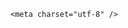 <!DOCTYPE html>
<html lang="zh-CN">

<head>
    
<title>美国提前近一年公布新核弹，威力是广岛原子弹21倍，为何杀伤力这么大？主要用来做什么？_腾讯新闻</title>
<meta name="keywords" content="核弹,美国_军事,核武器,原子弹,美国,核弹头,广岛,美国空军">
<meta name="description" content="美国公布B61-13新型核炸弹，相比原计划提前近一年。据美国军事网站“战区”（The War Zone）5月19日报道，美国能源部表示，B61-13新型核炸弹的首个实弹提前约一年完成制造。B61-13新型核炸弹。环球网此前报道称，美国能源部国家核安全管理局代理局长特雷莎·罗宾斯当地时间5月7日在美国国会众议院听证会上披露，美国计划于...">
<meta name="author" content="腾讯网">
<meta name="copyright" content="Copyright 1998 - 2025 Tencent. All Rights Reserved">
<meta property="og:type" content="news" />

<meta property="og:title" content="美国提前近一年公布新核弹，威力是广岛原子弹21倍，为何杀伤力这么大？主要用来做什么？_腾讯新闻" />
<meta property="og:description" content="美国公布B61-13新型核炸弹，相比原计划提前近一年。据美国军事网站“战区”（The War Zone）5月19日报道，美国能源部表示，B61-13新型核炸弹的首个实弹提前约一年完成制造。B61-13新型核炸弹。环球网此前报道称，美国能源部国家核安全管理局代理局长特雷莎·罗宾斯当地时间5月7日在美国国会众议院听证会上披露，美国计划于..." />
<meta property="og:url" content="https://news.qq.com/rain/a/20250520Q097JS00" />
<meta property="og:image" content="https://inews.gtimg.com/news_ls/OyAptsnSpW9H4CQnm9CWw5YE1SbZq7NHeCJGgO3K-HPfIAA_640330/0" />
<meta property="article:author" content="" />
<meta property="article:published_time" content="2025-05-21 15:17:51" />
<meta property="category" content="" />

    <meta charset="utf-8" />
<meta http-equiv="X-UA-Compatible" content="IE=Edge" />
<meta name="viewport" content="width=device-width, initial-scale=1, shrink-to-fit=no" />
<link rel="dns-prefetch" href="mat1.gtimg.com">
<link rel="dns-prefetch" href="i.news.qq.com">
<link rel="shortcut icon" href="https://mat1.gtimg.com/qqcdn/qqindex2021/favicon.ico">
<script nomodule="true" src="https://mat1.gtimg.com/qqcdn/qqindex2021/common-static/20240515201444/core3-37-1.min.js"></script>
<script>
  try {
    if (!window.IntersectionObserver) {
      var observerScript = document.createElement('script');
      observerScript.src = "https://mat1.gtimg.com/qqcdn/qqindex2021/common-static/20241024141058/intersection-observer-polyfill.js";
      document.head.appendChild(observerScript);
    }
  } catch (error) {}
</script>

<script>
  try {
    if (!Element.prototype.scrollTo) {
      var scrollScript = document.createElement('script');
      scrollScript.src = "https://mat1.gtimg.com/qqcdn/qqindex2021/common-static/20241025153001/scroll-behavior-polyfill.js";
      document.head.appendChild(scrollScript);
    }
  } catch (error) {}
</script>
<script>
  try {
    if ('scrollRestoration' in window.history) {
      window.history.scrollRestoration = 'manual';
    }
    window.isPcClient = Boolean(window.electron) && (
      window.navigator.userAgent.indexOf('pc-client') > 0 ||
      window.navigator.userAgent.indexOf('TencentNews') > 0
    );
  } catch {}
</script>
<script>
  try {
    if (window.isPcClient) {
      var bodyStyle = document.createElement('style');
      bodyStyle.innerText = 'body{ zoom: 0.95 }';
      document.head.appendChild(bodyStyle);
    }
  } catch {}
</script>
<script>
  window.DATA = {"relate_extend_infos":{"imgURLSmall":"https://inews.gtimg.com/om_ls/OjVD-Px1Yj7108lKpZgFeUpXmxlAuFgqVh36v6bhFryu0AA_150120/0","longTitle":"美国公布新型核弹B61-13，威力是广岛原子弹的21倍","title":"美国公布新型核弹B61-13，威力是广岛原子弹的21倍","url":"http://view.inews.qq.com/a/20250520A0921E00","abstract":"美国公布B61-13新型核炸弹，相比原计划提前近一年。据美国军事网站“战区”（The War Zone）5月19日报道，美国能源部表示，B61-13新型核炸弹的首个实弹提前约一年完成制造。B61-13新型核炸弹。环球网此前报道称，美国能源部国家核安全管理局代理局长特雷莎·罗宾斯当地时间5月7日在美国国会众议院听证会上披露，美国计划于...","id":"20250520A0921E00","imgURL":"https://inews.gtimg.com/om_ls/OjVD-Px1Yj7108lKpZgFeUpXmxlAuFgqVh36v6bhFryu0AA_640330/0"},"safe_cntl":{"close_all_ad":0,"close_all_emoticon_comment":0,"close_all_favorite":0,"close_all_rel":0,"close_comment_dislike":0,"close_global_news_sis":0,"close_relate_thing":0,"close_share_pull":0,"emoticon_comment_mode":0},"adInfo":{"openAdsPhotos":1,"openAdsText":1,"openRelatedNewsAd":1,"openAds":1,"openAdsComment":1},"closeCommentBanner":0,"commentid":"","content":null,"content_words_num":38,"iNewsRecommendLevel":1,"shareDesc":"腾讯新闻","FadCid":"","ai_switch":true,"intro":"","likeInfo":0,"news_app_recommend_status":4,"question_id":"","atype":232,"detail_entry":{"orignal_entry":1,"is_orignal":1},"extra_property":{"FeedbackDetailDisableInsert":0,"zanSkinType":""},"isSensitive":0,"remarks":"","surl":"https://view.inews.qq.com/a/20250520Q097JS00","abstract":"","card":{"vip_desc":"腾讯新闻问答课代表官方账号","vip_icon_night":"http://inews.gtimg.com/newsapp_ls/0/14876052067/0","vip_place":"left","vip_icon":"http://inews.gtimg.com/newsapp_ls/0/14876051701/0","suid":"8QMc339d5IQeuTzY5QN3","chlid":"22983986","icon":"https://inews.gtimg.com/om_ls/OPBO91JgEbYG-O62jC2hCRA_yoydsA8oEANb87pxgNxKgAA_200200/0","msgEntry":1,"liveInfo":{},"cpLevel":2,"vip_type":"30012","vip_type_new":"30012","desc":"腾讯新闻问答课代表，结合当下热点新闻和网友热议，发现好问题，期待好回答。","uin":"ecbe89d289b6198c7996f16538ebc224f9","update_frequency":"1970-01-01 08:00:00","chlname":"问答课代表"},"emojiRelatedSwitch":1,"enableDiffusion":1,"id":"20250520Q097JS00","self_declare":{"declare":"个人观点，仅供参考"},"forbidCommentUpDown":0,"ret":0,"all_long_pic":1,"attribute":{},"copyright_share":"本文来自腾讯新闻客户端创作者，不代表腾讯新闻的观点和立场。","copyright_wording_share":"免责声明","emojiSwitch":1,"final_declare":["个人观点，仅供参考"],"time":"2025-05-20 21:02:05","title":"美国提前近一年公布新核弹，威力是广岛原子弹21倍，为何杀伤力这么大？主要用来做什么？","url":"https://view.inews.qq.com/a/20250520Q097JS00","already_answer":false,"categoryrray":{"category_id":"85","sub_category_id":"744"},"disableDeclare":1,"news_update_time":1747812259,"questionInfo":{"abstract":"","id":"20250520Q097JS00","longtitle":"美国提前近一年公布新核弹，威力是广岛原子弹21倍，为何这么大？","question_short_title":"美国提前近一年公布新核弹，威力是广岛原子弹21倍，为何杀伤力这么大？主要用来做什么？","relate_extend_infos":[{"url":"https://view.inews.qq.com/a/20250520A0921E00","abstract":"美国公布B61-13新型核炸弹，相比原计划提前近一年。据美国军事网站“战区”（The War Zone）5月19日报道，美国能源部表示，B61-13新型核炸弹的首个实弹提前约一年完成制造。B61-13新型核炸弹。环球网此前报道称，美国能源部国家核安全管理局代理局长特雷莎·罗宾斯当地时间5月7日在美国国会众议院听证会上披露，美国计划于...","articletype":"0","id":"20250520A0921E00","longtitle":"美国公布新型核弹B61-13，威力是广岛原子弹的21倍","picShowType":"90092","thumbnails_qqnews":["https://inews.gtimg.com/om_ls/OjVD-Px1Yj7108lKpZgFeUpXmxlAuFgqVh36v6bhFryu0AA_294195/0"],"title":"美国公布新型核弹B61-13，威力是广岛原子弹的21倍"}],"thumbnails_qqnews":["https://inews.gtimg.com/om_ls/Ogsw8ZDbrt3r5UPrV6rIetSQuygq8xqhbIxXN3pNJA1NwAA_294195/0"],"title":"美国提前近一年公布新核弹，威力是广岛原子弹21倍，为何杀伤力这么大？主要用来做什么？","url":"http://view.inews.qq.com/a/20250520Q097JS00"},"shareCount":3,"answer_num":5,"article_category":"85","shareImg":"https://inews.gtimg.com/om_ls/Ogsw8ZDbrt3r5UPrV6rIetSQuygq8xqhbIxXN3pNJA1NwAA_870492/0","channelEntryJumpType":1,"is_deleted":0,"cms_id":"20250520Q097JS00","articleId":"20250521Q00JPP00","article_type":232,"tags":"","desc":"美国公布B61-13新型核炸弹，相比原计划提前近一年。据美国军事网站“战区”（The War Zone）5月19日报道，美国能源部表示，B61-13新型核炸弹的首个实弹提前约一年完成制造。B61-13新型核炸弹。环球网此前报道称，美国能源部国家核安全管理局代理局长特雷莎·罗宾斯当地时间5月7日在美国国会众议院听证会上披露，美国计划于...","videoArr":[]};
</script>
<script>
  window.channelInfo = {"channelConfig":{"channelNav":[{"_auto_id":"1","active_alien_img":"","alien_img":"","channel_id":"news_news_home","is_local":"0","link":"https://www.qq.com","name_cn":"首页","name_en":"home"},{"_auto_id":"2","active_alien_img":"","alien_img":"","channel_id":"news_news_top","is_local":"0","link":"","name_cn":"要闻","name_en":"news"},{"_auto_id":"4","active_alien_img":"","alien_img":"","channel_id":"news_news_bj","is_local":"1","link":"","name_cn":"北京","name_en":"bj"},{"_auto_id":"5","active_alien_img":"","alien_img":"","channel_id":"news_news_finance","is_local":"0","link":"","name_cn":"财经","name_en":"finance"},{"_auto_id":"6","active_alien_img":"","alien_img":"","channel_id":"news_news_tech","is_local":"0","link":"","name_cn":"科技","name_en":"tech"},{"_auto_id":"7","active_alien_img":"","alien_img":"","channel_id":"tv","is_local":"0","link":"https://v.qq.com/channel/tv/?ptag=qqnews","name_cn":"电视剧","name_en":"tv"},{"_auto_id":"8","active_alien_img":"","alien_img":"","channel_id":"news_news_qa","is_local":"0","link":"","name_cn":"热问","name_en":"qa"},{"_auto_id":"9","active_alien_img":"","alien_img":"","channel_id":"news_news_ent","is_local":"0","link":"","name_cn":"娱乐","name_en":"ent"},{"_auto_id":"10","active_alien_img":"","alien_img":"","channel_id":"variety","is_local":"0","link":"https://v.qq.com/channel/variety/?ptag=qqnews","name_cn":"综艺","name_en":"variety"},{"_auto_id":"11","active_alien_img":"","alien_img":"","channel_id":"news_news_sports","is_local":"0","link":"","name_cn":"体育","name_en":"sports"},{"_auto_id":"13","active_alien_img":"","alien_img":"","channel_id":"news_news_nba","is_local":"0","link":"","name_cn":"NBA","name_en":"nba"},{"_auto_id":"14","active_alien_img":"","alien_img":"","channel_id":"news_news_world","is_local":"0","link":"","name_cn":"国际","name_en":"world"},{"_auto_id":"15","active_alien_img":"","alien_img":"","channel_id":"news_news_mil","is_local":"0","link":"","name_cn":"军事","name_en":"milite"},{"_auto_id":"16","active_alien_img":"","alien_img":"","channel_id":"news_news_auto","is_local":"0","link":"","name_cn":"汽车","name_en":"auto"},{"_auto_id":"17","active_alien_img":"","alien_img":"","channel_id":"news_news_house","is_local":"0","link":"","name_cn":"房产","name_en":"house"},{"_auto_id":"18","active_alien_img":"","alien_img":"","channel_id":"news_news_edu","is_local":"0","link":"","name_cn":"教育","name_en":"edu"},{"_auto_id":"19","active_alien_img":"","alien_img":"","channel_id":"news_news_antip","is_local":"0","link":"","name_cn":"健康","name_en":"health"},{"_auto_id":"20","active_alien_img":"","alien_img":"","channel_id":"news_news_video","is_local":"0","link":"","name_cn":"视频","name_en":"video"},{"_auto_id":"21","active_alien_img":"","alien_img":"","channel_id":"news_news_game","is_local":"0","link":"","name_cn":"游戏","name_en":"games"},{"_auto_id":"22","active_alien_img":"","alien_img":"","channel_id":"news_news_nchupin","is_local":"0","link":"","name_cn":"眼界","name_en":"chupin"},{"_auto_id":"24","active_alien_img":"","alien_img":"","channel_id":"news_news_football","is_local":"0","link":"","name_cn":"足球","name_en":"football"},{"_auto_id":"25","active_alien_img":"","alien_img":"","channel_id":"news_news_kepu","is_local":"0","link":"","name_cn":"科学","name_en":"kepu"},{"_auto_id":"26","active_alien_img":"","alien_img":"","channel_id":"news_news_digi","is_local":"0","link":"","name_cn":"数码","name_en":"digi"},{"_auto_id":"28","active_alien_img":"","alien_img":"","channel_id":"ymzx","is_local":"0","link":"https://gamer.qq.com/v2/cloudgame/game/96897?ichannel=txxwpc0Ftxxwpc1","name_cn":"元梦之星","name_en":"news_news_ymzx"},{"_auto_id":"31","active_alien_img":"","alien_img":"","channel_id":"movie","is_local":"0","link":"https://v.qq.com/channel/movie/?ptag=qqnews","name_cn":"电影","name_en":"movie"},{"_auto_id":"32","active_alien_img":"","alien_img":"","channel_id":"news_news_esport","is_local":"0","link":"","name_cn":"电竞","name_en":"esport"},{"_auto_id":"34","active_alien_img":"","alien_img":"","channel_id":"news_news_history","is_local":"0","link":"","name_cn":"历史","name_en":"history"},{"_auto_id":"35","active_alien_img":"","alien_img":"","channel_id":"news_news_baby","is_local":"0","link":"","name_cn":"育儿","name_en":"baby"},{"_auto_id":"36","active_alien_img":"","alien_img":"","channel_id":"hbjy","is_local":"0","link":"https://gp.qq.com/act/a20250421mnqlx/news.shtml","name_cn":"和平精英","name_en":"news_news_hbjy"},{"_auto_id":"37","active_alien_img":"","alien_img":"","channel_id":"cloud_gamer","is_local":"0","link":"https://gamer.qq.com/?ichannel=txxwpc0Ftxxwpc1","name_cn":"云游戏","name_en":"cloud_gamer"},{"_auto_id":"38","active_alien_img":"","alien_img":"","channel_id":"news_news_lic","is_local":"0","link":"","name_cn":"理财","name_en":"finance_licai"},{"_auto_id":"39","active_alien_img":"","alien_img":"","channel_id":"news_news_istock","is_local":"0","link":"","name_cn":"股票","name_en":"finance_stock"},{"_auto_id":"40","active_alien_img":"","alien_img":"","channel_id":"ren_min_shi_pin","is_local":"0","link":"https://news.qq.com/omn/author/8QMd3Hld74cbujbY?tab=om_video","name_cn":"人民视频","name_en":"ren_min_shi_pin"},{"_auto_id":"41","active_alien_img":"","alien_img":"","channel_id":"news_news_weather","is_local":"0","link":"https://tianqi.qq.com/index.htm","name_cn":"天气","name_en":"weather"}]}};
</script>
<script>
  window.articleConfig = {"rightConfig":[{"_auto_id":"1","category_key":"default","modules":"{\"moduleList\":[{\"title\":\"精选视频\",\"id\":\"video_album\",\"videoType\":\"tag\",\"videoId\":\"aUepxrtchGM=\"},{\"title\":\"下载条\",\"id\":\"download_banner\",\"isSticky\":1},{\"title\":\"热点榜\",\"id\":\"hot_rank_list\",\"isSticky\":1},{\"title\":\"广告推广\",\"id\":\"ssp_ad_module\",\"category\":\"ad_ssp\",\"loid\":\"109\",\"isSticky\":1}]}"}],"tonglanAdConfig":[],"bottomConfig":[],"videoAdConfig":[],"rightGameConfig":[]};
</script>
<script src="https://mat1.gtimg.com/www/js/emonitor/custom_ed041a23.js" charset="utf-8"></script>
<script>
  try {
    window.emonitorIns = emonitor.create({
      name: 'newsqq_quesionArticle',
      atta: {
        name: 'newsqq',
      },
      mode: '007',
    });
  } catch (err) {
    console.warn(err);
  }
</script>
<link href="https://mat1.gtimg.com/qqcdn/qqindex2021/common-static/hel/qqnews-pc-dc_20250515055953/static/css/qa.css" rel="stylesheet">

<script>window.__HEL_PRESET_META__={"qqnews-pc-components":{"app":{"id":1366,"name":"qqnews-pc-components","app_group_name":"qqnews-pc-components","proj_ver":{"map":{},"utime":0},"online_version":"qqnews-pc-components_20250515055747","build_version":"qqnews-pc-components_20250520070753","update_at":"2025-05-20T11:08:42.000Z","desc":"set by [init], from container [formal.pc.dc.sz101007] worker [2]"},"version":{"sub_app_name":"qqnews-pc-components","sub_app_version":"qqnews-pc-components_20250520070753","src_map":{"webDirPath":"https://mat1.gtimg.com/qqcdn/qqindex2021/common-static/hel/qqnews-pc-components_20250520070753","htmlIndexSrc":"https://mat1.gtimg.com/qqcdn/qqindex2021/common-static/hel/qqnews-pc-components_20250520070753/index.html","extractMode":"all","iframeSrc":"","chunkCssSrcList":["https://mat1.gtimg.com/qqcdn/qqindex2021/common-static/hel/qqnews-pc-components_20250520070753/static/css/index.css"],"chunkJsSrcList":["https://mat1.gtimg.com/qqcdn/qqindex2021/common-static/hel/qqnews-pc-components_20250520070753/static/js/index.js"],"staticCssSrcList":[],"staticJsSrcList":["https://mat1.gtimg.com/qqcdn/qqindex2021/static/20231212123233/react.production.min.js","https://mat1.gtimg.com/qqcdn/qqindex2021/static/20231212123233/react-dom.production.min.js","https://mat1.gtimg.com/qqcdn/qqindex2021/common-static/hel/hel-base-v16.js"],"relativeCssSrcList":[],"relativeJsSrcList":[],"privCssSrcList":[],"srvModSrcList":[],"srvModSrcIndex":"","headAssetList":[{"tag":"staticScript","append":false,"attrs":{"src":"https://mat1.gtimg.com/qqcdn/qqindex2021/static/20231212123233/react.production.min.js"}},{"tag":"staticScript","append":false,"attrs":{"src":"https://mat1.gtimg.com/qqcdn/qqindex2021/static/20231212123233/react-dom.production.min.js"}},{"tag":"staticScript","append":false,"attrs":{"src":"https://mat1.gtimg.com/qqcdn/qqindex2021/common-static/hel/hel-base-v16.js"}},{"tag":"script","append":true,"attrs":{"src":"https://mat1.gtimg.com/qqcdn/qqindex2021/common-static/hel/qqnews-pc-components_20250520070753/static/js/index.js","defer":""}},{"tag":"link","append":true,"attrs":{"href":"https://mat1.gtimg.com/qqcdn/qqindex2021/common-static/hel/qqnews-pc-components_20250520070753/static/css/index.css","rel":"stylesheet"}}],"bodyAssetList":[]},"update_at":"2025-05-20T11:08:42.000Z","create_at":"2025-05-20T11:08:42.000Z","_worker_id":"2","_is_backup":true}}}</script>
<script>window.__VIEW_PATH__="question.ejs";</script>
</head>

<body id="dc-question-body">
  <div id="root"></div>
    <iframe style="display: none;" src="https://i.news.qq.com/web_backend/getWebPacUid"></iframe>
<script src="https://mat1.gtimg.com/qqcdn/qqindex2021/common-static/20240805160928/react.production.min.js"></script>
<script src="https://mat1.gtimg.com/qqcdn/qqindex2021/common-static/20240805160928/react-dom.production.min.js"></script>
<script src="https://mat1.gtimg.com/qqcdn/qqindex2021/common-static/20241018171503/universal-report.min.js"></script>
<script defer type="text/javascript" src="https://mat1.gtimg.com/qqcdn/qqindex2021/libs/barrier/aria.js?appid=9327b8b06379d9d1728bbfbe2025ef9c" charset="utf-8"></script>
<script defer src="https://t.captcha.qq.com/TCaptcha.js"></script>
<script>document.cookie="hel_err=;path=/;";</script>
<script src="https://mat1.gtimg.com/qqcdn/qqindex2021/common-static/hel/hel-base-v16.js"></script>
<script src="https://mat1.gtimg.com/qqcdn/qqindex2021/common-static/hel/qqnews-pc-hel-entry_20250117174052/static/js/index.js"></script>
<link rel="preload" href="https://mat1.gtimg.com/qqcdn/qqindex2021/common-static/hel/qqnews-pc-dc_20250515055953/static/js/qa.js" as="script">
<link rel="preload" href="https://mat1.gtimg.com/qqcdn/qqindex2021/common-static/hel/qqnews-pc-components_20250520070753/static/js/index.js" as="script">
<script>window.loadProject("https://mat1.gtimg.com/qqcdn/qqindex2021/common-static/hel/qqnews-pc-dc_20250515055953/static/js/qa.js");</script>
<iframe id="videoFrame" style="display: none;" src="https://video.qq.com/cookie/sync_qqnews.html"></iframe>
</body>

</html>
